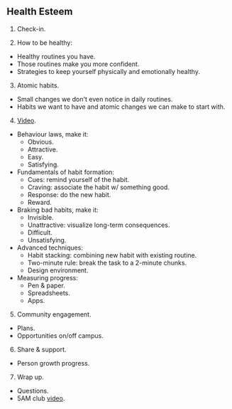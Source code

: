 ## Health Esteem

1. Check-in.

2. How to be healthy:
- Healthy routines you have.
- Those routines make you more confident.
- Strategies to keep yourself physically and emotionally healthy.

3. Atomic habits.
- Small changes we don't even notice in daily routines.
- Habits we want to have and atomic changes we can make to start with.

4. [Video](https://www.youtube.com/watch?v=FxydlEC_ayA).
- Behaviour laws, make it:
    * Obvious.
    * Attractive.
    * Easy.
    * Satisfying.
- Fundamentals of habit formation:
    * Cues: remind yourself of the habit.
    * Craving: associate the habit w/ something good.
    * Response: do the new habit.
    * Reward.
- Braking bad habits, make it:
    * Invisible.
    * Unattractive: visualize long-term consequences.
    * Difficult.
    * Unsatisfying.
- Advanced techniques:
    * Habit stacking: combining new habit with existing routine.
    * Two-minute rule: break the task to a 2-minute chunks.
    * Design environment.
- Measuring progress:
    * Pen & paper.
    * Spreadsheets.
    * Apps.

5. Community engagement.
- Plans.
- Opportunities on/off campus.

6. Share & support.
- Person growth progress.

7. Wrap up.
- Questions.
- 5AM club [video](https://www.youtube.com/watch?v=0Azb793gM8Q).

